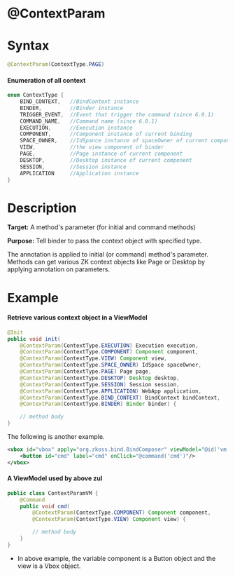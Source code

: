 # @ContextParam

Syntax
======

``` java
@ContextParam(ContextType.PAGE)
```

#### Enumeration of all context
``` java
enum ContextType {
    BIND_CONTEXT,   //BindContext instance
    BINDER,         //Binder instance
    TRIGGER_EVENT,  //Event that trigger the command (since 6.0.1)
    COMMAND_NAME,   //Command name (since 6.0.1)
    EXECUTION,      //Execution instance
    COMPONENT,      //Component instance of current binding
    SPACE_OWNER,    //IdSpance instance of spaceOwner of current component
    VIEW,           //the view component of binder
    PAGE,           //Page instance of current component
    DESKTOP,        //Desktop instance of current component
    SESSION,        //Session instance
    APPLICATION     //Application instance
}
```

Description
===========

**Target:** A method's parameter (for initial and command methods)

**Purpose:** Tell binder to pass the context object with specified type.

The annotation is applied to initial (or command) method's parameter. Methods can get various ZK context objects like Page or Desktop by applying annotation on parameters.

Example
=======

#### Retrieve various context object in a ViewModel
``` java
@Init
public void init(
    @ContextParam(ContextType.EXECUTION) Execution execution,
    @ContextParam(ContextType.COMPONENT) Component component,
    @ContextParam(ContextType.VIEW) Component view,
    @ContextParam(ContextType.SPACE_OWNER) IdSpace spaceOwner,
    @ContextParam(ContextType.PAGE) Page page,
    @ContextParam(ContextType.DESKTOP) Desktop desktop,
    @ContextParam(ContextType.SESSION) Session session,
    @ContextParam(ContextType.APPLICATION) WebApp application,
    @ContextParam(ContextType.BIND_CONTEXT) BindContext bindContext,
    @ContextParam(ContextType.BINDER) Binder binder) {

    // method body
}
```

The following is another example.

``` xml
<vbox id="vbox" apply="org.zkoss.bind.BindComposer" viewModel="@id('vm') @init('eg.ContextParamVM')">
    <button id="cmd" label="cmd" onClick="@command('cmd')"/>
</vbox>
```

#### A ViewModel used by above zul
``` java
public class ContextParamVM {
    @Command
    public void cmd(
        @ContextParam(ContextType.COMPONENT) Component component,
        @ContextParam(ContextType.VIEW) Component view) {

        // method body
    }
}
```

-   In above example, the variable component is a Button object and the view is a Vbox object.

